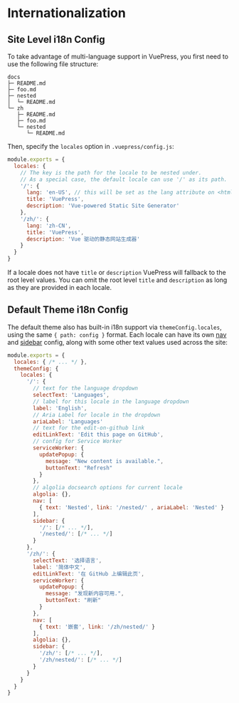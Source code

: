 # Internationalization

## Site Level i18n Config

To take advantage of multi-language support in VuePress, you first need to use the following file structure:

```
docs
├─ README.md
├─ foo.md
├─ nested
│  └─ README.md
└─ zh
   ├─ README.md
   ├─ foo.md
   └─ nested
      └─ README.md
```

Then, specify the `locales` option in `.vuepress/config.js`:

``` js
module.exports = {
  locales: {
    // The key is the path for the locale to be nested under.
    // As a special case, the default locale can use '/' as its path.
    '/': {
      lang: 'en-US', // this will be set as the lang attribute on <html>
      title: 'VuePress',
      description: 'Vue-powered Static Site Generator'
    },
    '/zh/': {
      lang: 'zh-CN',
      title: 'VuePress',
      description: 'Vue 驱动的静态网站生成器'
    }
  }
}
```

If a locale does not have `title` or `description` VuePress will fallback to the root level values. You can omit the root level `title` and `description` as long as they are provided in each locale.

## Default Theme i18n Config

The default theme also has built-in i18n support via `themeConfig.locales`, using the same `{ path: config }` format. Each locale can have its own [nav](../theme/default-theme-config.md#navbar-links) and [sidebar](../theme/default-theme-config.md#sidebar) config, along with some other text values used across the site:

``` js
module.exports = {
  locales: { /* ... */ },
  themeConfig: {
    locales: {
      '/': {
        // text for the language dropdown
        selectText: 'Languages',
        // label for this locale in the language dropdown
        label: 'English',
        // Aria Label for locale in the dropdown
        ariaLabel: 'Languages'
        // text for the edit-on-github link
        editLinkText: 'Edit this page on GitHub',
        // config for Service Worker
        serviceWorker: {
          updatePopup: {
            message: "New content is available.",
            buttonText: "Refresh"
          }
        },
        // algolia docsearch options for current locale
        algolia: {},
        nav: [
          { text: 'Nested', link: '/nested/' , ariaLabel: 'Nested' }
        ],
        sidebar: {
          '/': [/* ... */],
          '/nested/': [/* ... */]
        }
      },
      '/zh/': {
        selectText: '选择语言',
        label: '简体中文',
        editLinkText: '在 GitHub 上编辑此页',
        serviceWorker: {
          updatePopup: {
            message: "发现新内容可用.",
            buttonText: "刷新"
          }
        },
        nav: [
          { text: '嵌套', link: '/zh/nested/' }
        ],
        algolia: {},
        sidebar: {
          '/zh/': [/* ... */],
          '/zh/nested/': [/* ... */]
        }
      }
    }
  }
}
```
